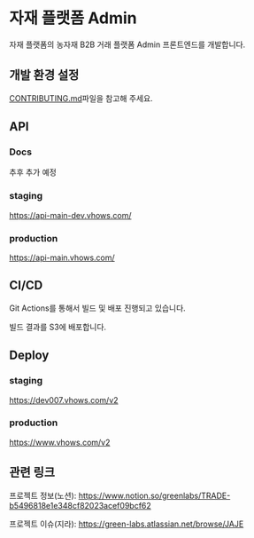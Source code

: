 # 자재 플랫폼 Admin

자재 플랫폼의 농자재 B2B 거래 플랫폼 Admin 프론트엔드를 개발합니다.

## 개발 환경 설정

[CONTRIBUTING.md](CONTRIBUTING.md)파일을 참고해 주세요.

## API

### Docs

추후 추가 예정

### staging

https://api-main-dev.vhows.com/

### production

https://api-main.vhows.com/

## CI/CD

Git Actions를 통해서 빌드 및 배포 진행되고 있습니다.

빌드 결과를 S3에 배포합니다.

## Deploy

### staging

https://dev007.vhows.com/v2

### production

https://www.vhows.com/v2

## 관련 링크

프로젝트 정보(노션): https://www.notion.so/greenlabs/TRADE-b5496818e1e348cf82023acef09bcf62

프로젝트 이슈(지라): https://green-labs.atlassian.net/browse/JAJE
